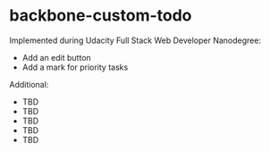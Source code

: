 # backbone-custom-todo

Implemented during Udacity Full Stack Web Developer Nanodegree:
- Add an edit button
- Add a mark for priority tasks
 
Additional:
- TBD
- TBD
- TBD
- TBD
- TBD
